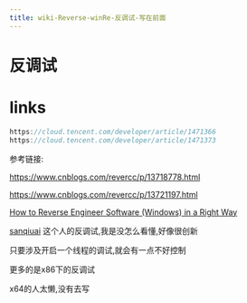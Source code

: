 ```yaml
---
title: wiki-Reverse-winRe-反调试-写在前面
---
```

# 反调试

# links

```cpp
https://cloud.tencent.com/developer/article/1471366
https://cloud.tencent.com/developer/article/1471373
```

参考链接:

https://www.cnblogs.com/revercc/p/13718778.html

https://www.cnblogs.com/revercc/p/13721197.html

[How to Reverse Engineer Software (Windows) in a Right Way](https://www.apriorit.com/dev-blog/364-how-to-reverse-engineer-software-windows-in-a-right-way)

[sanqiuai](https://blog.csdn.net/sanqiuai?type=blog) 这个人的反调试,我是没怎么看懂,好像很创新



只要涉及开启一个线程的调试,就会有一点不好控制



更多的是x86下的反调试

x64的人太懒,没有去写

